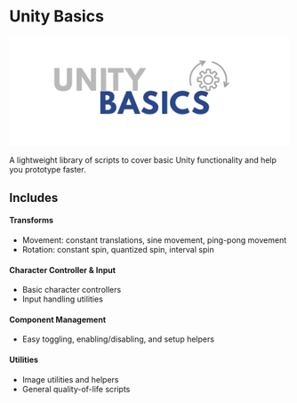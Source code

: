 # Unity Basics

![Unity Basics](https://github.com/erictktk/UnityBasics/blob/master/unity%20basics.png)

A lightweight library of scripts to cover basic Unity functionality and help you prototype faster.  

## Includes

#### Transforms
- Movement: constant translations, sine movement, ping-pong movement  
- Rotation: constant spin, quantized spin, interval spin

#### Character Controller & Input
- Basic character controllers 
- Input handling utilities  

#### Component Management
- Easy toggling, enabling/disabling, and setup helpers  

#### Utilities
- Image utilities and helpers  
- General quality-of-life scripts  
